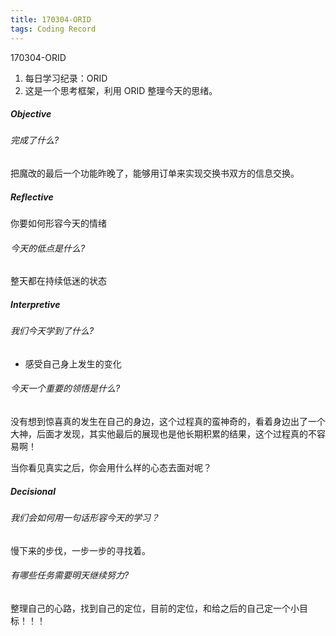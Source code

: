 ```yaml
---
title: 170304-ORID
tags: Coding Record
---
```

170304-ORID

1. 每日学习纪录：ORID
2. 这是一个思考框架，利用 ORID 整理今天的思绪。

##### Objective

###### 完成了什么?

把魔改的最后一个功能昨晚了，能够用订单来实现交换书双方的信息交换。

##### Reflective

你要如何形容今天的情绪

###### 今天的低点是什么?

整天都在持续低迷的状态

##### Interpretive

###### 我们今天学到了什么?

- 感受自己身上发生的变化

###### 今天一个重要的领悟是什么?

没有想到惊喜真的发生在自己的身边，这个过程真的蛮神奇的，看着身边出了一个大神，后面才发现，其实他最后的展现也是他长期积累的结果，这个过程真的不容易啊！

当你看见真实之后，你会用什么样的心态去面对呢？



##### Decisional

###### 我们会如何用一句话形容今天的学习？

慢下来的步伐，一步一步的寻找着。

###### 有哪些任务需要明天继续努力?

整理自己的心路，找到自己的定位，目前的定位，和给之后的自己定一个小目标！！！
